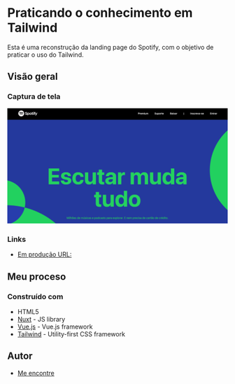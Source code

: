 # Praticando o conhecimento em Tailwind

Esta é uma reconstrução da landing page do Spotify, com o objetivo de praticar o uso do Tailwind.

## Visão geral

### Captura de tela

![](./screenshot.png)

### Links

- [Em produção URL:](https://spotify-tailwind.ercdev.com.br/)

## Meu proceso

### Construído com

- HTML5
- [Nuxt](https://nuxtjs.org/) - JS library
- [Vue.js](https://vuejs.org/) - Vue.js framework
- [Tailwind](https://tailwindcss.com/) - Utility-first CSS framework

## Autor

- [Me encontre](https://ercdev.com.br/)
